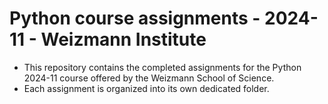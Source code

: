# Python course assignments - 2024-11 - Weizmann Institute
* This repository contains the completed assignments for the Python 2024-11 course offered by the Weizmann School of Science.
* Each assignment is organized into its own dedicated folder.
